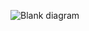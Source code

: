 ![Blank diagram](https://github.com/alaeddinehamroun/movies-rec-sys-project/assets/71340201/3a6e9719-420e-4120-be52-38c778b8c534)

